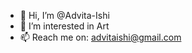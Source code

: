 - 👋 Hi, I’m @Advita-Ishi
- 👀 I’m interested in Art
- 📫 Reach me on: advitaishi@gmail.com

<!---
Advita-Ishi/Advita-Ishi is a ✨ special ✨ repository because its `README.md` (this file) appears on your GitHub profile.
You can click the Preview link to take a look at your changes.
--->
